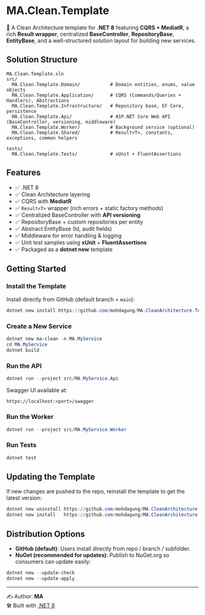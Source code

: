 # MA.Clean.Template

🚀 A Clean Architecture template for **.NET 8** featuring **CQRS + MediatR**, a rich **Result<T> wrapper**, centralized **BaseController**, **RepositoryBase**, **EntityBase**, and a well-structured solution layout for building new services.

## Solution Structure
```
MA.Clean.Template.sln
src/
  MA.Clean.Template.Domain/           # Domain entities, enums, value objects
  MA.Clean.Template.Application/      # CQRS (Commands/Queries + Handlers), Abstractions
  MA.Clean.Template.Infrastructure/   # Repository base, EF Core, persistence
  MA.Clean.Template.Api/              # ASP.NET Core Web API (BaseController, versioning, middleware)
  MA.Clean.Template.Worker/           # Background service (optional)
  MA.Clean.Template.Shared/           # Result<T>, constants, exceptions, common helpers

tests/
  MA.Clean.Template.Tests/            # xUnit + FluentAssertions
```

## Features
- ✅ .NET 8
- ✅ Clean Architecture layering
- ✅ CQRS with **MediatR**
- ✅ `Result<T>` wrapper (rich errors + static factory methods)
- ✅ Centralized BaseController with **API versioning**
- ✅ RepositoryBase + custom repositories per entity
- ✅ Abstract EntityBase (Id, audit fields)
- ✅ Middleware for error handling & logging
- ✅ Unit test samples using **xUnit** + **FluentAssertions**
- ✅ Packaged as a **dotnet new** template

## Getting Started

### Install the Template
Install directly from GitHub (default branch = `main`):
```powershell
dotnet new install https://github.com/mohdagung/MA.CleanArchitecture.Template.git
```

### Create a New Service
```powershell
dotnet new ma-clean -n MA.MyService
cd MA.MyService
dotnet build
```

### Run the API
```powershell
dotnet run --project src/MA.MyService.Api
```
Swagger UI available at:
```
https://localhost:<port>/swagger
```

### Run the Worker
```powershell
dotnet run --project src/MA.MyService.Worker
```

### Run Tests
```powershell
dotnet test
```

## Updating the Template
If new changes are pushed to the repo, reinstall the template to get the latest version:
```powershell
dotnet new uninstall https://github.com/mohdagung/MA.CleanArchitecture.Template.git
dotnet new install   https://github.com/mohdagung/MA.CleanArchitecture.Template.git
```

## Distribution Options
- **GitHub (default)**: Users install directly from repo / branch / subfolder.  
- **NuGet (recommended for updates)**: Publish to NuGet.org so consumers can update easily:
```powershell
dotnet new --update-check
dotnet new --update-apply
```

---

✍️ Author: **MA**  
🛠 Built with [.NET 8](https://dotnet.microsoft.com/)
